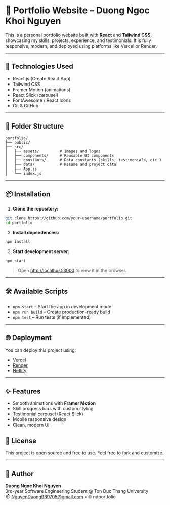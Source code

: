
# 💼 Portfolio Website – Duong Ngoc Khoi Nguyen

This is a personal portfolio website built with **React** and **Tailwind CSS**, showcasing my skills, projects, experience, and testimonials. It is fully responsive, modern, and deployed using platforms like Vercel or Render.

---

## 🚀 Technologies Used

- React.js (Create React App)
- Tailwind CSS
- Framer Motion (animations)
- React Slick (carousel)
- FontAwesome / React Icons
- Git & GitHub

---

## 📂 Folder Structure

```
portfolio/
├── public/
├── src/
│   ├── assets/         # Images and logos
│   ├── components/     # Reusable UI components
│   ├── constants/      # Data constants (skills, testimonials, etc.)
│   ├── data/           # Resume and project data
│   ├── App.js
│   └── index.js
```

---

## 📦 Installation

1. **Clone the repository:**

```bash
git clone https://github.com/your-username/portfolio.git
cd portfolio
```

2. **Install dependencies:**

```bash
npm install
```

3. **Start development server:**

```bash
npm start
```

> Open [http://localhost:3000](http://localhost:3000) to view it in the browser.

---

## 🛠 Available Scripts

- `npm start` – Start the app in development mode
- `npm run build` – Create production-ready build
- `npm test` – Run tests (if implemented)

---

## 🌐 Deployment

You can deploy this project using:

- [Vercel](https://vercel.com)
- [Render](https://render.com)
- [Netlify](https://www.netlify.com)

---

## ✨ Features

- Smooth animations with **Framer Motion**
- Skill progress bars with custom styling
- Testimonial carousel (React Slick)
- Mobile responsive design
- Clean, modern UI

## 📄 License

This project is open source and free to use. Feel free to fork and customize.

---

## 👤 Author

**Duong Ngoc Khoi Nguyen**  
3rd-year Software Engineering Student @ Ton Duc Thang University  
📫 NguyenDuong939705@gmail.com • 🌐 ndportfolio
